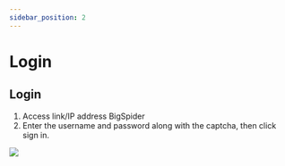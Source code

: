 ```yaml
---
sidebar_position: 2
---
```


# Login

## Login

1.  Access link/IP address BigSpider
2.  Enter the username and password along with the captcha, then click sign in.

![](/img/bigspider/images/en//image20.png)
